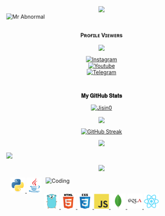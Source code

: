 <div id="badges" align="center">
  <img src="https://media.giphy.com/media/M9gbBd9nbDrOTu1Mqx/giphy.gif" width="100"/>
</div>

<img src="https://readme-typing-svg.herokuapp.com?font=Kaushan+Script&size=40&duration=4000&color=FF9933&background=FFFFFF00&center=true&vCenter=true&width=650&height=55&lines=Hey!+It's+Mr+Abnormal+%F0%9F%91%8B%F0%9F%8F%BB;I+am+a+University+Student+%F0%9F%A7%91%F0%9F%8F%BB%E2%80%8D%F0%9F%92%BB;I'm+from++Karnataka,+India+%F0%9F%87%AE%F0%9F%87%B3;I+am+a+small+Youtuber+cum+Developer+%F0%9F%93%88;Please+Support+Subscribe+and+Follow+%E2%9A%99%EF%B8%8F;Thanks+for+your+visit+&#128578+..." alt="Mr Abnormal" width="650" height="55">
<div align="center">
<br><p align="center"><b>Pʀᴏғɪʟᴇ Vɪᴇᴡᴇʀs</b></p>  
<p align="center"><img align="center" src="https://profile-counter.glitch.me/{Mr-Abnormal}/count.svg"/></p> 

 [![Instagram](https://img.shields.io/badge/Instagram-FF9933.svg?logo=Instagram&logoColor=white)](https://www.instagram.com/ranibennur_fighting_sheep)
<br> [![Youtube](https://img.shields.io/badge/Youtube-FFFFFF.svg?logo=Youtube&logoColor=red)](https://youtube.com/channel/UCjXAdU8aMQLvHsRsO5tluAA)
<br> <a href="https://t.me/I_am_Mr_Abnormal"><img alt="Telegram" src="https://img.shields.io/badge/Mr|| Abnormal-%FF9933?style=for-the-badge&logo=telegram&logoColor=green"/></a>
</p>

<br><p align="center"><b>𝐌𝐲 𝐆𝐢𝐭𝐇𝐮𝐛 𝐒𝐭𝐚𝐭𝐬</b></p> 

<p align="center"> <a href="https://github.com/Mr-Abnormal"><img src="https://github-profile-trophy.vercel.app/?username=Mr-Abnormal&theme=juicyfresh&no-frame=true&column=6&" alt="Jisin0" /></a></p>

<p align="center">
<img src="https://github-stats-alpha.vercel.app/api/?username=Mr-Abnormal&cc=000&tc=00ff00&ic=fff000&bc=fff" align="center">
</p>    

[![GitHub Streak](https://github-readme-streak-stats.herokuapp.com/?user=Mr-Abnormal&theme=highcontrast)](https://github.com/Mr-Abnormal/github-readme-streak-stats)
</div>

<p align="center">
  <a href="https://github.com/Mr-Abnormal">
    <img src="https://activity-graph.herokuapp.com/graph?username=Mr-Abnormal&theme=react-dark" />
  </a>
</p>

<img src="https://github.com/SP-XD/SP-XD/blob/main/images/dino_rounded.gif?raw=true" href="https://github.com/SP-XD" />

<p align="center">
<a href="https://youtube.com/channel/UCjXAdU8aMQLvHsRsO5tluAA">
  <img src="https://img.shields.io/badge/Subscribe-red?logo=youtube" width="180">
</p>

<img align="right" alt="Coding" width="400" src="https://cdn.dribbble.com/users/1162077/screenshots/5403918/focus-animation.gif">

<p align="center">
</a> 
<a href="https://www.python.org" target="_blank" rel="noreferrer"> 
<img src="https://raw.githubusercontent.com/devicons/devicon/master/icons/python/python-original.svg" alt="python" width="40" height="40"/> 
</a> 
<a href="https://www.java.com" target="_blank" rel="noreferrer"> 
<img src="https://raw.githubusercontent.com/devicons/devicon/master/icons/java/java-original.svg" alt="java" width="40" height="40"/> 
</a> 
<a href="https://golang.org" target="_blank" rel="noreferrer">
<img src="https://raw.githubusercontent.com/devicons/devicon/master/icons/go/go-original.svg" alt="go" width="40" height="40"/> 
</a>
<a href="https://www.w3.org/html/" target="_blank" rel="noreferrer"> 
<img src="https://raw.githubusercontent.com/devicons/devicon/master/icons/html5/html5-original-wordmark.svg" alt="html5" width="40" height="40"/> 
</a> 
<a href="https://www.w3schools.com/css/" target="_blank" rel="noreferrer">
<img src="https://raw.githubusercontent.com/devicons/devicon/master/icons/css3/css3-original-wordmark.svg" alt="css3" width="40" height="40"/> 
</a> 
<a href="https://developer.mozilla.org/en-US/docs/Web/JavaScript" target="_blank" rel="noreferrer"> 
<img src="https://raw.githubusercontent.com/devicons/devicon/master/icons/javascript/javascript-original.svg" alt="javascript" width="40" height="40"/>
</a>
<a href="https://mongodb.com" target="_blank" rel="noreferrer"> 
<img src="https://raw.githubusercontent.com/devicons/devicon/master/icons/mongodb/mongodb-original.svg" alt="javascript" width="40" height="40"/> 
</a>
<a href="https://sqlalchemy.org" target="_blank" rel="noreferrer"> 
<img src="https://raw.githubusercontent.com/devicons/devicon/master/icons/sqlalchemy/sqlalchemy-original.svg" alt="javascript" width="40" height="40"/> 
</a>
<a href="https://reactjs.org" target="_blank" rel="noreferrer"> 
<img src="https://raw.githubusercontent.com/devicons/devicon/master/icons/react/react-original.svg" alt="javascript" width="40" height="40"/> 
</a>
</p>



